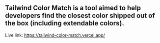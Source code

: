 ## Tailwind Color Match is a tool aimed to help developers find the closest color shipped out of the box (including extendable colors).

Live link: https://tailwind-color-match.vercel.app/
